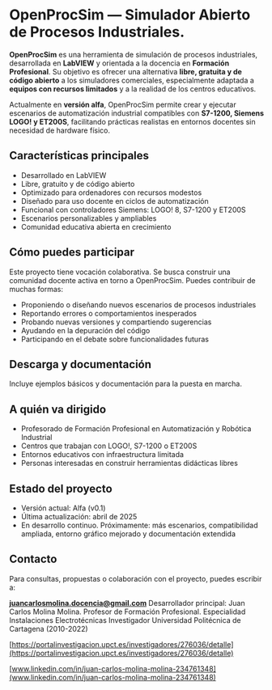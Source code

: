 # OpenProcSim — Simulador Abierto de Procesos Industriales. 

**OpenProcSim** es una herramienta de simulación de procesos industriales, desarrollada en **LabVIEW** y orientada a la docencia en **Formación Profesional**. Su objetivo es ofrecer una alternativa **libre, gratuita y de código abierto** a los simuladores comerciales, especialmente adaptada a **equipos con recursos limitados** y a la realidad de los centros educativos.

Actualmente en **versión alfa**, OpenProcSim permite crear y ejecutar escenarios de automatización industrial compatibles con **S7-1200, Siemens LOGO! y ET200S**, facilitando prácticas realistas en entornos docentes sin necesidad de hardware físico.

## Características principales

- Desarrollado en LabVIEW  
- Libre, gratuito y de código abierto  
- Optimizado para ordenadores con recursos modestos  
- Diseñado para uso docente en ciclos de automatización  
- Funcional con controladores Siemens: LOGO! 8, S7-1200 y ET200S  
- Escenarios personalizables y ampliables  
- Comunidad educativa abierta en crecimiento  

## Cómo puedes participar

Este proyecto tiene vocación colaborativa. Se busca construir una comunidad docente activa en torno a OpenProcSim. Puedes contribuir de muchas formas:

- Proponiendo o diseñando nuevos escenarios de procesos industriales  
- Reportando errores o comportamientos inesperados  
- Probando nuevas versiones y compartiendo sugerencias  
- Ayudando en la depuración del código  
- Participando en el debate sobre funcionalidades futuras  

## Descarga y documentación

Incluye ejemplos básicos y documentación para la puesta en marcha.

## A quién va dirigido

- Profesorado de Formación Profesional en Automatización y Robótica Industrial  
- Centros que trabajan con LOGO!, S7-1200 o ET200S  
- Entornos educativos con infraestructura limitada  
- Personas interesadas en construir herramientas didácticas libres  

## Estado del proyecto

- Versión actual: Alfa (v0.1)  
- Última actualización: abril de 2025  
- En desarrollo continuo. Próximamente: más escenarios, compatibilidad ampliada, entorno gráfico mejorado y documentación extendida  

## Contacto

Para consultas, propuestas o colaboración con el proyecto, puedes escribir a:

**juancarlosmolina.docencia@gmail.com**
Desarrollador principal: Juan Carlos Molina Molina. 
Profesor de Formación Profesional. Especialidad Instalaciones Electrotécnicas 
Investigador Universidad Politécnica de Cartagena (2010-2022)

[https://portalinvestigacion.upct.es/investigadores/276036/detalle](https://portalinvestigacion.upct.es/investigadores/276036/detalle)

[www.linkedin.com/in/juan-carlos-molina-molina-234761348](www.linkedin.com/in/juan-carlos-molina-molina-234761348)

